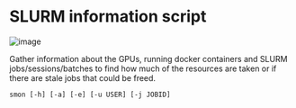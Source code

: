# SLURM information script

![image](https://github.zhaw.ch/storage/user/526/files/c34d25b2-d97d-40a0-9be3-a7b752961a51)

Gather information about the GPUs, running docker containers and SLURM jobs/sessions/batches to find how much of the resources are taken or if there are stale jobs that could be freed.

```shell
smon [-h] [-a] [-e] [-u USER] [-j JOBID]
```
